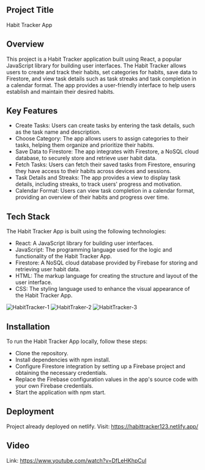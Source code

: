 ## Project Title
Habit Tracker App

## Overview
This project is a Habit Tracker application built using React, a popular JavaScript library for building user interfaces. The Habit Tracker allows users to create and track their habits, set categories for habits, save data to Firestore, and view task details such as task streaks and task completion in a calendar format. The app provides a user-friendly interface to help users establish and maintain their desired habits. 

## Key Features
- Create Tasks: Users can create tasks by entering the task details, such as the task name and description.
- Choose Category: The app allows users to assign categories to their tasks, helping them organize and prioritize their habits.
- Save Data to Firestore: The app integrates with Firestore, a NoSQL cloud database, to securely store and retrieve user habit data.
- Fetch Tasks: Users can fetch their saved tasks from Firestore, ensuring they have access to their habits across devices and sessions.
- Task Details and Streaks: The app provides a view to display task details, including streaks, to track users' progress and motivation.
- Calendar Format: Users can view task completion in a calendar format, providing an overview of their habits and progress over time.

## Tech Stack
The Habit Tracker App is built using the following technologies:

- React: A JavaScript library for building user interfaces.
- JavaScript: The programming language used for the logic and functionality of the Habit Tracker App.
- Firestore: A NoSQL cloud database provided by Firebase for storing and retrieving user habit data.
- HTML: The markup language for creating the structure and layout of the user interface.
- CSS: The styling language used to enhance the visual appearance of the Habit Tracker App.

![HabitTracker-1](https://github.com/Sagarmikeylevi/Habit-Tracker-App/assets/114811573/a2570982-94a8-4780-9e83-2d87b5a313a9)
![HabitTraker-2](https://github.com/Sagarmikeylevi/Habit-Tracker-App/assets/114811573/cc539d71-9fd5-4423-b8c5-2be627e22a59)
![HabitTracker-3](https://github.com/Sagarmikeylevi/Habit-Tracker-App/assets/114811573/0367e104-0936-47c0-88ba-fcbaa479f04f)


## Installation
To run the Habit Tracker App locally, follow these steps:

- Clone the repository.
- Install dependencies with npm install.
- Configure Firestore integration by setting up a Firebase project and obtaining the necessary credentials.
- Replace the Firebase configuration values in the app's source code with your own Firebase credentials.
- Start the application with npm start.

## Deployment
Project already deployed on netlify. Visit: https://habittracker123.netlify.app/

## Video
Link: https://www.youtube.com/watch?v=DfLeHKhpCuI
